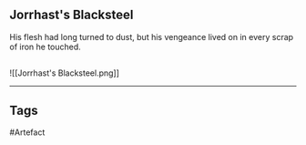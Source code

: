 ## Jorrhast's Blacksteel
His flesh had long turned to dust,
but his vengeance lived on
in every scrap of iron he touched.
## 
![[Jorrhast's Blacksteel.png]]

---
## Tags
#Artefact